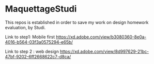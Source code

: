 # MaquettageStudi
This repos is established in order to save my work on design homework evaluation, by Studi. 


Link to step1: Mobile first 
https://xd.adobe.com/view/b3080360-8e0a-4016-b564-03f3a0575294-e65b/

Link to step 2 : web design
https://xd.adobe.com/view/8d997629-21bc-47bf-9202-6ff2668622c7-d8ca/
